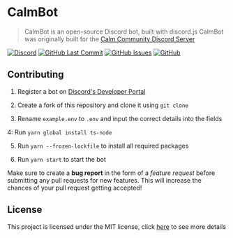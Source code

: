 
# CalmBot

  

> CalmBot is an open-source Discord bot, built with discord.js
> CalmBot was originally built for the [Calm Community Discord Server](https://discord.gg/calm)

  

[![Discord](https://img.shields.io/discord/501501905508237312?style=flat-square)](https://discord.gg/calm)
[![GitHub Last Commit](https://img.shields.io/github/last-commit/CalmGuild/CalmBot?style=flat-square)](https://github.com/CalmGuild/CalmBot/commits/master)
[![GitHub Issues](https://img.shields.io/github/issues/CalmGuild/CalmBot?style=flat-square)](https://github.com/CalmGuild/CalmBot/issues)
[![GitHub](https://img.shields.io/github/license/CalmGuild/CalmBot?style=flat-square)](https://github.com/CalmGuild/CalmBot/blob/master/LICENSE)

  

## Contributing

  

1. Register a bot on [Discord's Developer Portal](https://discord.com/developers/applications)

2. Create a fork of this repository and clone it using `git clone`

3. Rename `example.env` to `.env` and input the correct details into the fields

4: Run `yarn global install ts-node`

5. Run `yarn --frozen-lockfile` to install all required packages

6. Run `yarn start` to start the bot

Make sure to create a **bug report** in the form of a *feature request* before submitting any pull requests for new features. This will increase the chances of your pull request getting accepted!
  

## License

This project is licensed under the MIT license, click [here](./LICENSE) to see more details
